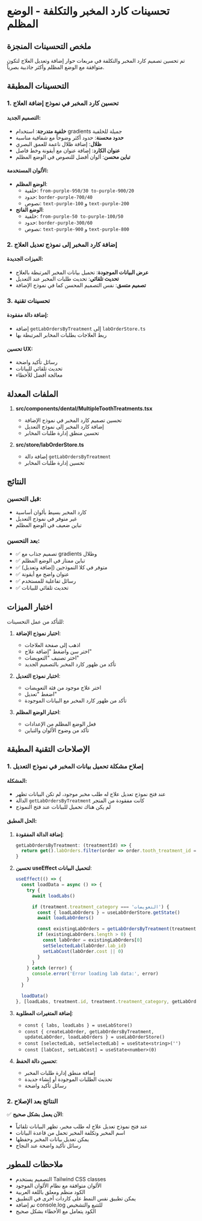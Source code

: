 # تحسينات كارد المخبر والتكلفة - الوضع المظلم

## ملخص التحسينات المنجزة

تم تحسين تصميم كارد المخبر والتكلفة في مربعات حوار إضافة وتعديل العلاج لتكون متوافقة مع الوضع المظلم وأكثر جاذبية بصرياً.

## التحسينات المطبقة

### 1. تحسين كارد المخبر في نموذج إضافة العلاج

#### التصميم الجديد:
- **خلفية متدرجة**: استخدام gradients جميلة للخلفية
- **حدود محسنة**: حدود أكثر وضوحاً مع شفافية مناسبة
- **ظلال**: إضافة ظلال ناعمة للعمق البصري
- **عنوان الكارد**: إضافة عنوان مع أيقونة وخط فاصل
- **تباين محسن**: ألوان أفضل للنصوص في الوضع المظلم

#### الألوان المستخدمة:
- **الوضع المظلم**:
  - خلفية: `from-purple-950/30 to-purple-900/20`
  - حدود: `border-purple-700/40`
  - نصوص: `text-purple-100` و `text-purple-200`
- **الوضع الفاتح**:
  - خلفية: `from-purple-50 to-purple-100/50`
  - حدود: `border-purple-300/60`
  - نصوص: `text-purple-900` و `text-purple-800`

### 2. إضافة كارد المخبر إلى نموذج تعديل العلاج

#### الميزات الجديدة:
- **عرض البيانات الموجودة**: تحميل بيانات المخبر المرتبطة بالعلاج
- **تحديث تلقائي**: تحديث طلبات المخبر عند التعديل
- **تصميم متسق**: نفس التصميم المحسن كما في نموذج الإضافة

### 3. تحسينات تقنية

#### إضافة دالة مفقودة:
- إضافة `getLabOrdersByTreatment` إلى `labOrderStore.ts`
- ربط العلاجات بطلبات المخابر المرتبطة بها

#### تحسين UX:
- رسائل تأكيد واضحة
- تحديث تلقائي للبيانات
- معالجة أفضل للأخطاء

## الملفات المعدلة

1. **src/components/dental/MultipleToothTreatments.tsx**
   - تحسين تصميم كارد المخبر في نموذج الإضافة
   - إضافة كارد المخبر إلى نموذج التعديل
   - تحسين منطق إدارة طلبات المخابر

2. **src/store/labOrderStore.ts**
   - إضافة دالة `getLabOrdersByTreatment`
   - تحسين إدارة طلبات المخابر

## النتائج

### قبل التحسين:
- كارد المخبر بسيط بألوان أساسية
- غير متوفر في نموذج التعديل
- تباين ضعيف في الوضع المظلم

### بعد التحسين:
- ✅ تصميم جذاب مع gradients وظلال
- ✅ تباين ممتاز في الوضع المظلم
- ✅ متوفر في كلا النموذجين (إضافة وتعديل)
- ✅ عنوان واضح مع أيقونة
- ✅ رسائل تفاعلية للمستخدم
- ✅ تحديث تلقائي للبيانات

## اختبار الميزات

للتأكد من عمل التحسينات:

1. **اختبار نموذج الإضافة**:
   - اذهب إلى صفحة العلاجات
   - اختر سن واضغط "إضافة علاج"
   - اختر تصنيف "التعويضات"
   - تأكد من ظهور كارد المخبر بالتصميم الجديد

2. **اختبار نموذج التعديل**:
   - اختر علاج موجود من فئة التعويضات
   - اضغط "تعديل"
   - تأكد من ظهور كارد المخبر مع البيانات الموجودة

3. **اختبار الوضع المظلم**:
   - فعل الوضع المظلم من الإعدادات
   - تأكد من وضوح الألوان والتباين

## الإصلاحات التقنية المطبقة

### 1. إصلاح مشكلة تحميل بيانات المخبر في نموذج التعديل

#### المشكلة:
- عند فتح نموذج تعديل علاج له طلب مخبر موجود، لم تكن البيانات تظهر
- الدالة `getLabOrdersByTreatment` كانت مفقودة من المتجر
- لم يكن هناك تحميل للبيانات عند فتح النموذج

#### الحل المطبق:
1. **إضافة الدالة المفقودة**:
   ```typescript
   getLabOrdersByTreatment: (treatmentId) => {
     return get().labOrders.filter(order => order.tooth_treatment_id === treatmentId)
   }
   ```

2. **تحسين useEffect لتحميل البيانات**:
   ```typescript
   useEffect(() => {
     const loadData = async () => {
       try {
         await loadLabs()

         if (treatment.treatment_category === 'التعويضات') {
           const { loadLabOrders } = useLabOrderStore.getState()
           await loadLabOrders()

           const existingLabOrders = getLabOrdersByTreatment(treatment.id)
           if (existingLabOrders.length > 0) {
             const labOrder = existingLabOrders[0]
             setSelectedLab(labOrder.lab_id)
             setLabCost(labOrder.cost || 0)
           }
         }
       } catch (error) {
         console.error('Error loading lab data:', error)
       }
     }

     loadData()
   }, [loadLabs, treatment.id, treatment.treatment_category, getLabOrdersByTreatment])
   ```

3. **إضافة المتغيرات المطلوبة**:
   - `const { labs, loadLabs } = useLabStore()`
   - `const { createLabOrder, getLabOrdersByTreatment, updateLabOrder, loadLabOrders } = useLabOrderStore()`
   - `const [selectedLab, setSelectedLab] = useState<string>('')`
   - `const [labCost, setLabCost] = useState<number>(0)`

4. **تحسين دالة الحفظ**:
   - إضافة منطق إدارة طلبات المخبر
   - تحديث الطلبات الموجودة أو إنشاء جديدة
   - رسائل تأكيد واضحة

### 2. النتائج بعد الإصلاح

✅ **الآن يعمل بشكل صحيح**:
- عند فتح نموذج تعديل علاج له طلب مخبر، تظهر البيانات تلقائياً
- اسم المخبر وتكلفة المخبر تحمل من قاعدة البيانات
- يمكن تعديل بيانات المخبر وحفظها
- رسائل تأكيد واضحة عند النجاح

## ملاحظات للمطور

- التصميم يستخدم Tailwind CSS classes
- الألوان متوافقة مع نظام الألوان الموجود
- الكود منظم ومعلق باللغة العربية
- يمكن تطبيق نفس النمط على كاردات أخرى في التطبيق
- تم إضافة console.log للتتبع والتشخيص
- الكود يتعامل مع الأخطاء بشكل صحيح

